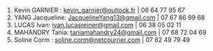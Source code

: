 
1.  Kevin GARNIER : kevin_garnier@outlook.fr | 06 64 77 95 67
2.  YANG Jacqueline: JacquelineYang13@gmail.com | 07 67 86 99 68
3.  LUCAS Ivan: ivan.lucasreiner@gmail.com | 06 38 05 02 11
4.  MAHANDRY Tania: taniamahandry24@gmail.com | 07 68 72 04 69
5.  Soline Corm : soline.corm@netcourrier.com | 07 82 49 79 49
